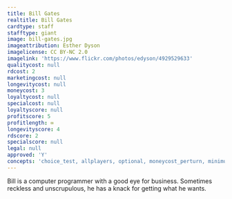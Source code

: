 ```yaml
---
title: Bill Gates
realtitle: Bill Gates
cardtype: staff
stafftype: giant
image: bill-gates.jpg
imageattribution: Esther Dyson
imagelicense: CC BY-NC 2.0
imagelink: 'https://www.flickr.com/photos/edyson/4929529633'
qualitycost: null
rdcost: 2
marketingcost: null
longevitycost: null
moneycost: 3
loyaltycost: null
specialcost: null
loyaltyscore: null
profitscore: 5
profitlength: ∞
longevityscore: 4
rdscore: 2
specialscore: null
legal: null
approved: 'Y'
concepts: 'choice_test, allplayers, optional, moneycost_perturn, minimum_rd'
---
```


Bill is a computer programmer with a good eye for business. Sometimes reckless and unscrupulous, he has a knack for getting what he wants.
